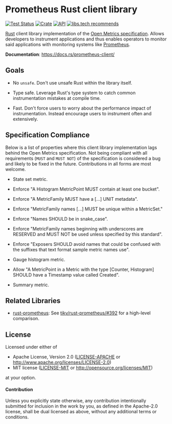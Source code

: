 # Prometheus Rust client library

[![Test Status](https://github.com/prometheus/client_rust/actions/workflows/rust.yml/badge.svg?event=push)](https://github.com/prometheus/client_rust/actions)
[![Crate](https://img.shields.io/crates/v/prometheus-client.svg)](https://crates.io/crates/prometheus-client)
[![API](https://docs.rs/prometheus-client/badge.svg)](https://docs.rs/prometheus-client)
[![libs.tech recommends](https://libs.tech/project/323438715/badge.svg)](https://libs.tech/project/323438715/client_rust)

[Rust](https://github.com/rust-lang/) client library implementation of the [Open
Metrics specification](https://github.com/OpenObservability/OpenMetrics). Allows
developers to instrument applications and thus enables operators to monitor said
applications with monitoring systems like [Prometheus](https://prometheus.io/).

**Documentation**: https://docs.rs/prometheus-client/

## Goals

- No `unsafe`. Don't use unsafe Rust within the library itself.

- Type safe. Leverage Rust's type system to catch common instrumentation
  mistakes at compile time.

- Fast. Don't force users to worry about the performance impact of
  instrumentation. Instead encourage users to instrument often and extensively.

## Specification Compliance

Below is a list of properties where this client library implementation lags
behind the Open Metrics specification. Not being compliant with all requirements
(`MUST` and `MUST NOT`) of the specification is considered a bug and likely to
be fixed in the future. Contributions in all forms are most welcome.

- State set metric.

- Enforce "A Histogram MetricPoint MUST contain at least one bucket".

- Enforce "A MetricFamily MUST have a [...] UNIT metadata".

- Enforce "MetricFamily names [...] MUST be unique within a MetricSet."

- Enforce "Names SHOULD be in snake_case".

- Enforce "MetricFamily names beginning with underscores are RESERVED and MUST
  NOT be used unless specified by this standard".

- Enforce "Exposers SHOULD avoid names that could be confused with the suffixes
  that text format sample metric names use".

- Gauge histogram metric.

- Allow "A MetricPoint in a Metric with the type [Counter, Histogram] SHOULD have a Timestamp
  value called Created".

- Summary metric.

## Related Libraries

- [rust-prometheus](https://github.com/tikv/rust-prometheus/): See [tikv/rust-prometheus/#392](https://github.com/tikv/rust-prometheus/issues/392) for a high-level comparison.

## License

Licensed under either of

 * Apache License, Version 2.0 ([LICENSE-APACHE](LICENSE-APACHE) or http://www.apache.org/licenses/LICENSE-2.0)
 * MIT license ([LICENSE-MIT](LICENSE-MIT) or http://opensource.org/licenses/MIT)

at your option.

#### Contribution

Unless you explicitly state otherwise, any contribution intentionally submitted
for inclusion in the work by you, as defined in the Apache-2.0 license, shall be
dual licensed as above, without any additional terms or conditions.
